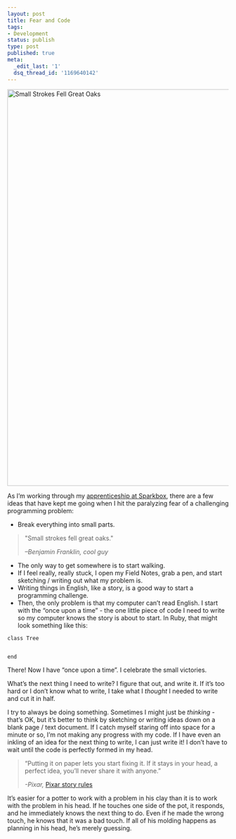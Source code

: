 ```yaml
---
layout: post
title: Fear and Code
tags:
- Development
status: publish
type: post
published: true
meta:
  _edit_last: '1'
  dsq_thread_id: '1169640142'
---
```

<img src="http://neilrenicker.com/wp-content/uploads/2013/03/small-strokes.jpg" alt="Small Strokes Fell Great Oaks" width="900" class="alignnone size-full wp-image-695" />

As I’m working through my <a href="http://seesparkbox.com/apprenticeships">apprenticeship at Sparkbox</a>, there are a few ideas that have kept me going when I hit the paralyzing fear of a challenging programming problem:
<ul>
	<li>Break everything into small parts.</li>
</ul>
<blockquote>"Small strokes fell great oaks."

<em>–Benjamin Franklin, cool guy</em></blockquote>
<ul>
	<li>The only way to get somewhere is to start walking.</li>
	<li>If I feel really, really stuck, I open my Field Notes, grab a pen, and start sketching / writing out what my problem is.</li>
	<li>Writing things in English, like a story, is a good way to start a programming challenge.</li>
	<li>Then, the only problem is that my computer can’t read English. I start with the “once upon a time” - the one little piece of code I need to write so my computer knows the story is about to start. In Ruby, that might look something like this:</li>
</ul>
<code>class Tree

end</code>

There! Now I have “once upon a time”. I celebrate the small victories.

What’s the next thing I need to write? I figure that out, and write it. If it’s too hard or I don’t know what to write, I take what I <i>thought</i> I needed to write and cut it in half.

I try to always be doing something. Sometimes I might just be <em>thinking</em> - that’s OK, but it’s better to think by sketching or writing ideas down on a blank page / text document. If I catch myself staring off into space for a minute or so, I’m not making any progress with my code. If I have even an inkling of an idea for the next thing to write, I can just write it! I don’t have to wait until the code is perfectly formed in my head.
<blockquote>“Putting it on paper lets you start fixing it. If it stays in your head, a perfect idea, you’ll never share it with anyone.”

<em>-Pixar,</em> <a href="http://www.pixartouchbook.com/blog/2011/5/15/pixar-story-rules-one-version.html">Pixar story rules</a></blockquote>

It’s easier for a potter to work with a problem in his clay than it is to work with the problem in his head. If he touches one side of the pot, it responds, and he immediately knows the next thing to do. Even if he made the wrong touch, he knows that it was a bad touch. If all of his molding happens as planning in his head, he’s merely guessing.
